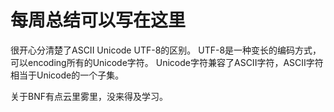 # 每周总结可以写在这里

很开心分清楚了ASCII Unicode UTF-8的区别。
UTF-8是一种变长的编码方式，可以encoding所有的Unicode字符。
Unicode字符兼容了ASCII字符，ASCII字符相当于Unicode的一个子集。

关于BNF有点云里雾里，没来得及学习。
